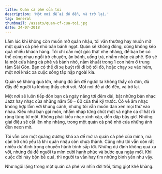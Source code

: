 ```yaml
---
title: Quán cà phê của tôi
description: 'Một nơi để ai đó đến, và trở lại.'
tag: General
thumbnail: /assets/quan-cf-cua-toi.jpg
date: 24-07-2018
---
```

Lắm lúc khi không còn muốn mở quán nhậu, tôi vẫn thường hay muốn mở một quán cà phê nhỏ bán bánh ngọt. Quán sẽ không đông, cũng không kéo quá nhiều khách hàng. Tôi chỉ cần một góc thật nhẹ nhàng, để bạn bè có thể cùng nhau ngồi trò chuyện, ăn bánh, uống trà, nhấm nháp cà phê. Đó sẽ là một cửa hàng cà phê và bánh nhỏ, nằm khuất trong 1 con hẻm ở trung tâm Sài Gòn. Bạn có thể đi xe buýt rồi đi bộ tới đó, hoặc chạy xe vào hẻm, một nơi khác xa cuộc sống tấp nập ngoài kia.

Quán sẽ không quá lớn, nhưng đủ ấm để người ta không thấy cô đơn, đủ đầy để người ta không thấy chơi vơi. Một nơi để ai đó đến, và trở lại.

Một nơi sẽ luôn tiếp đón bạn cả ngày nắng tới đêm dài, bật những bản nhạc Jazz hay nhạc của những năm 50 – 60 của thế kỷ trước. Có vẻ âm nhạc không hợp lắm với khung cảnh, nhưng tôi vẫn muốn đan xen mọi thứ vào nhau. Kiểu như bạn gọi món, nhấm nháp từng chút một và nghe ca sĩ hát rõ ràng từng từ một. Không phải kiểu nhạc xình xập, dồn dập bây giờ. Những giai điệu sẽ cất lên nhẹ nhàng, trong một quán cà phê nhỏ của những ánh đèn neon mờ.

Tôi vẫn còn một quãng đường khá xa để mở ra quán cà phê của mình, mà cản trở chủ yếu là khi quán nhậu còn chưa thành. Cũng như tôi vẫn còn rất nhiều dự định trong chuyến hành trình sắp tới. Những dự định không quá xa vời, nhưng đủ để người ta mỉm cười hạnh phúc và bước qua ngày mới. Khi cuộc đời này bộn bề quá, thì người ta vẫn hay tìm những bình yên như vậy.

Như ngồi lặng trong một quán cà phê và nhìn đời trôi, từng giọt khẽ khàng.
